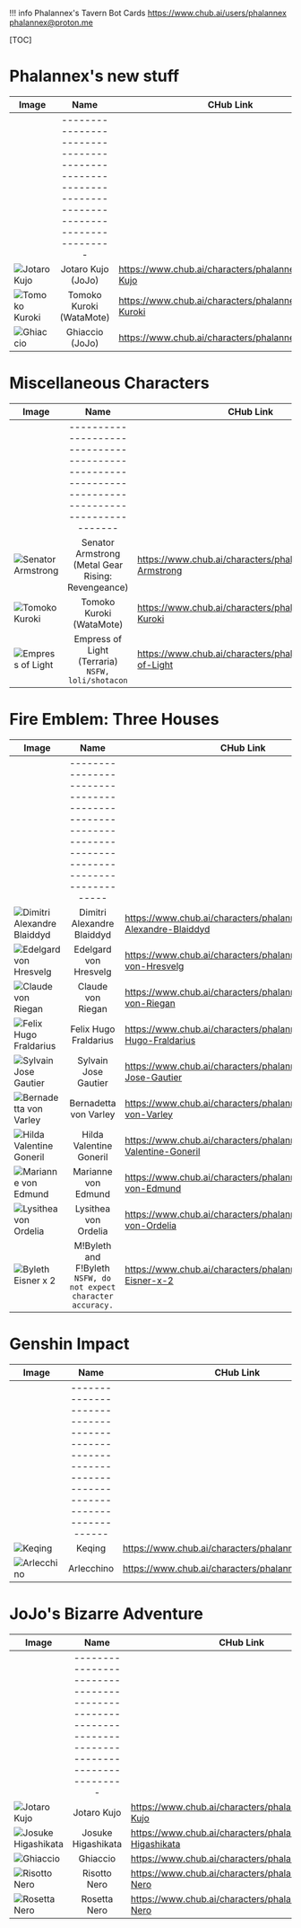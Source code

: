 !!! info Phalannex's Tavern Bot Cards
    https://www.chub.ai/users/phalannex
    phalannex@proton.me

[TOC]

# Phalannex's new stuff
Image | Name | CHub Link | Catbox Link
------ | :----: | ------ | ------
| | ------------------------------------------------------------------------------------------------- |
![Jotaro Kujo](https://files.catbox.moe/fuj1a7.png) | Jotaro Kujo (JoJo) | https://www.chub.ai/characters/phalannex/Jotaro-Kujo | https://files.catbox.moe/fuj1a7.png
![Tomoko Kuroki](https://files.catbox.moe/hzgceg.png) | Tomoko Kuroki (WataMote) | https://www.chub.ai/characters/phalannex/Tomoko-Kuroki | https://files.catbox.moe/hzgceg.png
![Ghiaccio](https://files.catbox.moe/5gqejr.png) | Ghiaccio (JoJo) | https://www.chub.ai/characters/phalannex/Ghiaccio | https://files.catbox.moe/5gqejr.png

# Miscellaneous Characters
Image | Name | CHub Link | Catbox Link
------ | :----: | ------ | ------
| | ------------------------------------------------------------------------------------------------- |
![Senator Armstrong](https://files.catbox.moe/a89sl1.png) | Senator Armstrong (Metal Gear Rising: Revengeance) | https://www.chub.ai/characters/phalannex/Steven-Armstrong | https://files.catbox.moe/a89sl1.png
![Tomoko Kuroki](https://files.catbox.moe/hzgceg.png) | Tomoko Kuroki (WataMote) | https://www.chub.ai/characters/phalannex/Tomoko-Kuroki | https://files.catbox.moe/hzgceg.png
![Empress of Light](https://files.catbox.moe/tz2p1t.png) | Empress of Light (Terraria) `NSFW, loli/shotacon` | https://www.chub.ai/characters/phalannex/Empress-of-Light | https://files.catbox.moe/tz2p1t.png

# Fire Emblem: Three Houses
Image | Name | CHub Link | Catbox Link
------ | :----: | ------ | ------
| | ----------------------------------------------------------------------------------------------------- |
![Dimitri Alexandre Blaiddyd](https://files.catbox.moe/l5ibmf.png) | Dimitri Alexandre Blaiddyd | https://www.chub.ai/characters/phalannex/Dimitri-Alexandre-Blaiddyd | https://files.catbox.moe/l5ibmf.png
![Edelgard von Hresvelg](https://files.catbox.moe/y7q87s.png) | Edelgard von Hresvelg | https://www.chub.ai/characters/phalannex/Edelgard-von-Hresvelg | https://files.catbox.moe/y7q87s.png
![Claude von Riegan](https://files.catbox.moe/gsnrrt.png) | Claude von Riegan | https://www.chub.ai/characters/phalannex/Claude-von-Riegan | https://files.catbox.moe/gsnrrt.png
![Felix Hugo Fraldarius](https://files.catbox.moe/qw58uo.png) | Felix Hugo Fraldarius | https://www.chub.ai/characters/phalannex/Felix-Hugo-Fraldarius | https://files.catbox.moe/qw58uo.png
![Sylvain Jose Gautier](https://files.catbox.moe/k7lczq.png) | Sylvain Jose Gautier | https://www.chub.ai/characters/phalannex/Sylvain-Jose-Gautier | https://files.catbox.moe/k7lczq.png
![Bernadetta von Varley](https://files.catbox.moe/7h0wg8.png) | Bernadetta von Varley | https://www.chub.ai/characters/phalannex/Bernadetta-von-Varley | https://files.catbox.moe/7h0wg8.png
![Hilda Valentine Goneril](https://files.catbox.moe/g20wwm.png) | Hilda Valentine Goneril | https://www.chub.ai/characters/phalannex/Hilda-Valentine-Goneril | https://files.catbox.moe/g20wwm.png
![Marianne von Edmund](https://files.catbox.moe/05vds5.png) | Marianne von Edmund | https://www.chub.ai/characters/phalannex/Marianne-von-Edmund | https://files.catbox.moe/05vds5.png
![Lysithea von Ordelia](https://files.catbox.moe/pm40sq.png) | Lysithea von Ordelia | https://www.chub.ai/characters/phalannex/Lysithea-von-Ordelia | https://files.catbox.moe/pm40sq.png
![Byleth Eisner x 2](https://files.catbox.moe/fcua0y.png) | M!Byleth and F!Byleth `NSFW, do not expect character accuracy.` | https://www.chub.ai/characters/phalannex/Byleth-Eisner-x-2 | https://files.catbox.moe/fcua0y.png

# Genshin Impact
Image | Name | CHub Link | Catbox Link
------ | :----: | ------ | ------
| | ------------------------------------------------------------------------------------------------- |
![Keqing](https://files.catbox.moe/8nsd6k.png) | Keqing | https://www.chub.ai/characters/phalannex/Keqing | https://files.catbox.moe/8nsd6k.png
![Arlecchino](https://files.catbox.moe/5dl4r8.png) | Arlecchino | https://www.chub.ai/characters/phalannex/Arlecchino | https://files.catbox.moe/5dl4r8.png

# JoJo's Bizarre Adventure
Image | Name | CHub Link | Catbox Link
------ | :----: | ------ | ------
| | ------------------------------------------------------------------------------------------------- |
![Jotaro Kujo](https://files.catbox.moe/fuj1a7.png) | Jotaro Kujo | https://www.chub.ai/characters/phalannex/Jotaro-Kujo | https://files.catbox.moe/fuj1a7.png
![Josuke Higashikata](https://files.catbox.moe/2tx8f1.png) | Josuke Higashikata | https://www.chub.ai/characters/phalannex/Josuke-Higashikata | https://files.catbox.moe/2tx8f1.png
![Ghiaccio](https://files.catbox.moe/5gqejr.png) | Ghiaccio | https://www.chub.ai/characters/phalannex/Ghiaccio | https://files.catbox.moe/5gqejr.png
![Risotto Nero](https://files.catbox.moe/zfqr1d.png) | Risotto Nero | https://www.chub.ai/characters/phalannex/Risotto-Nero | https://files.catbox.moe/zfqr1d.png
![Rosetta Nero](https://files.catbox.moe/4te0sk.png) | Rosetta Nero | https://www.chub.ai/characters/phalannex/Rosetta-Nero | https://files.catbox.moe/4te0sk.png